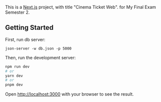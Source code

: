 This is a [Next.js](https://nextjs.org/) project, with title "Cinema Ticket Web". for My Final Exam Semester 2.

## Getting Started

First, run db server:

``` json-server -w db.json -p 5000 ```

Then, run the development server:

```bash
npm run dev
# or
yarn dev
# or
pnpm dev
```

Open [http://localhost:3000](http://localhost:3000) with your browser to see the result.

